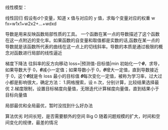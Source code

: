 线性模型：

线性回归
假设有d个变量，知道 x 值与对应的 y 值，求每个变量对应的权重 w
fx=w1x1+w2x2+…+wdxd

导数是用来反映函数局部性质的工具。 一个函数在某一点的导数描述了这个函数在这一点附近的变化率。如果函数的自变量和取值都是实数的话,函数在某一点的导数就是该函数所代表的曲线在这一点上的切线斜率。导数的本质是通过极限的概念对函数进行局部的线性逼近

梯度下降法
往斜率的反方向移动
loss=|预测值-目标值|min
初始化一个𝜽，求导，如果导数大于 0，𝜽减小一定值；如果导数小于 0，𝜽增大一定值，直到导数接近于 0，这个𝜽就是令 loss 最小的目标值
𝜽每次变化一定值，被称为学习率，过大过小都是影响很大，确定方法：
1.网格搜索，设 n 次，分别计算，比较结果选择最优
2.梯度限制，设置目标梯度向量值，无限迭代计算梯度向量值，直到结果小于目标向量值

局部最优和全局最优，暂时没找到什么好办法


算法优劣
时间长短，是否需要额外的空间
Big O
随着问题规模的扩大，时间和空间变化的规律，最差的情况

